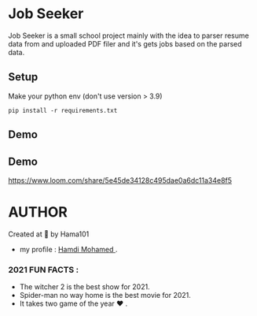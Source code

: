 
# Job Seeker

Job Seeker is a small school project mainly with the idea to parser resume data from and uploaded PDF filer and it's gets jobs based on the parsed data.



## Setup
Make your python env (don't use version > 3.9)

`pip install -r requirements.txt`

## Demo

## Demo

https://www.loom.com/share/5e45de34128c495dae0a6dc11a34e8f5




# AUTHOR
Created at 🌙 by Hama101
- my profile : [Hamdi Mohamed ](https://github.com/Hama101).
### 2021 FUN FACTS : 
- The witcher 2 is the best show for 2021.
- Spider-man no way home is the best movie for 2021.
- It takes two game of the year ❤ .